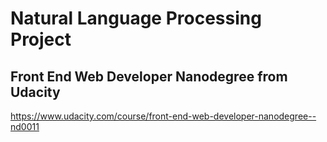 # Natural Language Processing Project

## Front End Web Developer Nanodegree from Udacity

 https://www.udacity.com/course/front-end-web-developer-nanodegree--nd0011

 